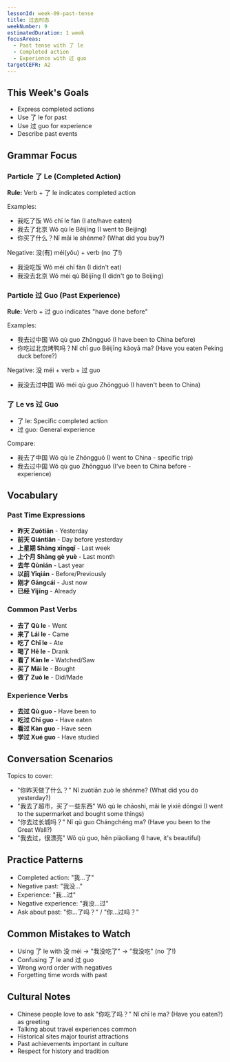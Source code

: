 ```yaml
---
lessonId: week-09-past-tense
title: 过去时态
weekNumber: 9
estimatedDuration: 1 week
focusAreas:
  - Past tense with 了 le
  - Completed action
  - Experience with 过 guo
targetCEFR: A2
---
```


## This Week's Goals

- Express completed actions
- Use 了 le for past
- Use 过 guo for experience
- Describe past events

## Grammar Focus

### Particle 了 Le (Completed Action)

**Rule:** Verb + 了 le indicates completed action

Examples:
- 我吃了饭 Wǒ chī le fàn (I ate/have eaten)
- 我去了北京 Wǒ qù le Běijīng (I went to Beijing)
- 你买了什么？Nǐ mǎi le shénme? (What did you buy?)

Negative: 没(有) méi(yǒu) + verb (no 了!)
- 我没吃饭 Wǒ méi chī fàn (I didn't eat)
- 我没去北京 Wǒ méi qù Běijīng (I didn't go to Beijing)

### Particle 过 Guo (Past Experience)

**Rule:** Verb + 过 guo indicates "have done before"

Examples:
- 我去过中国 Wǒ qù guo Zhōngguó (I have been to China before)
- 你吃过北京烤鸭吗？Nǐ chī guo Běijīng kǎoyā ma? (Have you eaten Peking duck before?)

Negative: 没 méi + verb + 过 guo
- 我没去过中国 Wǒ méi qù guo Zhōngguó (I haven't been to China)

### 了 Le vs 过 Guo

- 了 le: Specific completed action
- 过 guo: General experience

Compare:
- 我去了中国 Wǒ qù le Zhōngguó (I went to China - specific trip)
- 我去过中国 Wǒ qù guo Zhōngguó (I've been to China before - experience)

## Vocabulary

### Past Time Expressions
- **昨天 Zuótiān** - Yesterday
- **前天 Qiántiān** - Day before yesterday
- **上星期 Shàng xīngqī** - Last week
- **上个月 Shàng gè yuè** - Last month
- **去年 Qùnián** - Last year
- **以前 Yǐqián** - Before/Previously
- **刚才 Gāngcái** - Just now
- **已经 Yǐjīng** - Already

### Common Past Verbs
- **去了 Qù le** - Went
- **来了 Lái le** - Came
- **吃了 Chī le** - Ate
- **喝了 Hē le** - Drank
- **看了 Kàn le** - Watched/Saw
- **买了 Mǎi le** - Bought
- **做了 Zuò le** - Did/Made

### Experience Verbs
- **去过 Qù guo** - Have been to
- **吃过 Chī guo** - Have eaten
- **看过 Kàn guo** - Have seen
- **学过 Xué guo** - Have studied

## Conversation Scenarios

Topics to cover:
- "你昨天做了什么？" Nǐ zuótiān zuò le shénme? (What did you do yesterday?)
- "我去了超市，买了一些东西" Wǒ qù le chāoshì, mǎi le yìxiē dōngxi (I went to the supermarket and bought some things)
- "你去过长城吗？" Nǐ qù guo Chángchéng ma? (Have you been to the Great Wall?)
- "我去过，很漂亮" Wǒ qù guo, hěn piàoliang (I have, it's beautiful)

## Practice Patterns

- Completed action: "我...了"
- Negative past: "我没..."
- Experience: "我...过"
- Negative experience: "我没...过"
- Ask about past: "你...了吗？" / "你...过吗？"

## Common Mistakes to Watch

- Using 了 le with 没 méi → "我没吃了" → "我没吃" (no 了!)
- Confusing 了 le and 过 guo
- Wrong word order with negatives
- Forgetting time words with past

## Cultural Notes

- Chinese people love to ask "你吃了吗？" Nǐ chī le ma? (Have you eaten?) as greeting
- Talking about travel experiences common
- Historical sites major tourist attractions
- Past achievements important in culture
- Respect for history and tradition
